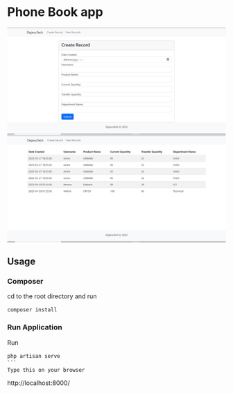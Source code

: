 # Phone Book app

![Alt text](/public/images/createRecord.jpg "Create Records")
![Alt text](/public/images/viewRecords.jpg "View Records")


## Usage

### Composer
cd to the root directory and run 

````
composer install

````

### Run Application
Run
````
php artisan serve
```
Type this on your browser

````
http://localhost:8000/

````



